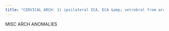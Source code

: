 ```yaml
---
title: "CERVICAL ARCH: 1) ipsilateral ICA, ECA &amp; vetrebral from arch 2) possible pulsatile mass in neck BOVINE ARCH: 1) common origin inominant &amp; L common carotid  VERTEBRAL OFF ARCH"
---
```

MISC ARCH 
ANOMALIES

